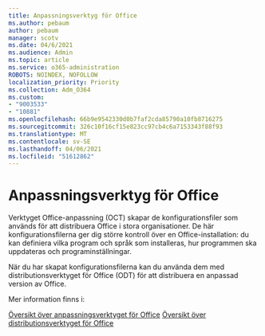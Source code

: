 ```yaml
---
title: Anpassningsverktyg för Office
ms.author: pebaum
author: pebaum
manager: scotv
ms.date: 04/6/2021
ms.audience: Admin
ms.topic: article
ms.service: o365-administration
ROBOTS: NOINDEX, NOFOLLOW
localization_priority: Priority
ms.collection: Adm_O364
ms.custom:
- "9003533"
- "10881"
ms.openlocfilehash: 66b9e9542330d0b7faf2cda85790a10fb8716275
ms.sourcegitcommit: 326c10f16cf15e823cc97cb4c6a7153343f88f93
ms.translationtype: MT
ms.contentlocale: sv-SE
ms.lasthandoff: 04/06/2021
ms.locfileid: "51612862"
---
```

# <a name="office-customization-tool"></a>Anpassningsverktyg för Office

Verktyget Office-anpassning (OCT) skapar de konfigurationsfiler som används för att distribuera Office i stora organisationer. De här konfigurationsfilerna ger dig större kontroll över en Office-installation: du kan definiera vilka program och språk som installeras, hur programmen ska uppdateras och programinställningar. 

När du har skapat konfigurationsfilerna kan du använda dem med distributionsverktyget för Office (ODT) för att distribuera en anpassad version av Office. 

Mer information finns i:

[Översikt över anpassningsverktyget för Office](https://docs.microsoft.com/deployoffice/overview-of-the-office-customization-tool-for-click-to-run) 
 [Översikt över distributionsverktyget för Office](https://docs.microsoft.com/deployoffice/overview-office-deployment-tool)